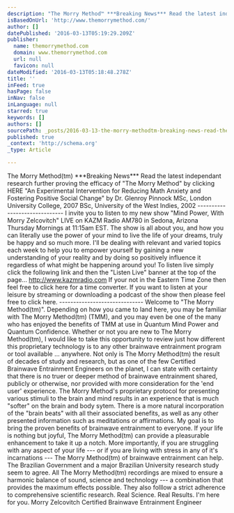 ```yaml
---
description: "The Morry Method™ ***Breaking News*** Read the latest independant research further proving the efficacy of \"The Morry Method\" by clicking\_HERE \"An Experimental "
isBasedOnUrl: 'http://www.themorrymethod.com/'
author: []
datePublished: '2016-03-13T05:19:29.209Z'
publisher:
  name: themorrymethod.com
  domain: www.themorrymethod.com
  url: null
  favicon: null
dateModified: '2016-03-13T05:18:48.278Z'
title: ''
inFeed: true
hasPage: false
inNav: false
inLanguage: null
starred: true
keywords: []
authors: []
sourcePath: _posts/2016-03-13-the-morry-methodtm-breaking-news-read-the-latest-indepe.md
published: true
_context: 'http://schema.org'
_type: Article

---
```

The Morry Method(tm) \*\*\*Breaking News\*\*\* Read the latest independant research further proving the efficacy of "The Morry Method" by clicking HERE "An Experimental Intervention for Reducing Math Anxiety and Fostering Positive Social Change" by Dr. Glenroy Pinnock MSc, London University College, 2007 BSc, University of the West Indies, 2002                    ------------------------------   I invite you to listen to my new show "Mind Power, With Morry Zelcovitch" LIVE on KAZM Radio AM780 in Sedona, Arizona Thursday Mornings at 11:15am EST. The show is all about you, and how you can literally use the power of your mind to live the life of your dreams, truly be happy and so much more. I'll be dealing with relevant and varied topics each week to help you to empower yourself by gaining a new understanding of your reality and by doing so positively influence it regardless of what might be happening around you! To listen live simply click the following link and then the "Listen Live" banner at the top of the page... http://www.kazmradio.com If your not in the Eastern Time Zone then feel free to click here for a time converter. If you want to listen at your leisure by streaming or downloading a podcast of the show then please feel free to click here.                  ------------------------------ Welcome to "The Morry Method(tm)". Depending on how you came to land here, you may be familiar with The Morry Method(tm) (TMM), and you may even be one of  the many who has enjoyed the benefits of TMM at use in Quantum Mind Power and Quantum Confidence. Whether or not you are new to The Morry Method(tm), I would like to take this opportunity to review just how different this proprietary technology is to any other brainwave entrainment program or tool available ... anywhere. Not only is The Morry Method(tm) the result of decades of study and research, but as one of the few Certified Brainwave Entrainment Engineers on the planet, I can state with certainty that there is no truer or deeper method of brainwave entrainment shared, publicly or otherwise, nor provided with more consideration for the 'end user' experience. The Morry Method's proprietary protocol for presenting various stimuli to the brain and mind results in an experience that is much "softer" on the brain and body sytem. There is a more natural incorporation of the "brain beats" with all their associated benefits, as well as any other presented information such as meditations or affirmations. My goal is to bring the proven benefits of brainwave entrainment to everyone. If your life is nothing but joyful, The Morry Method(tm) can provide a pleasurable enhancement to take it up a notch. More importantly, if you are struggling with any aspect of your life --- or if you are living with stress in any of it's incarnations --- The Morry Method(tm) of brainwave entrainment can help.  The Brazilian Government and a major Brazilian University research study seem to agree. All The Morry Method(tm) recordings are mixed to ensure a harmonic balance of sound, science and technology --- a combination that provides the maximum effects possible. They also folllow a strict adherence to comprehensive scientific research. Real Science. Real Results. I'm here for you. Morry Zelcovitch Certified Brainwave Entrainment Engineer